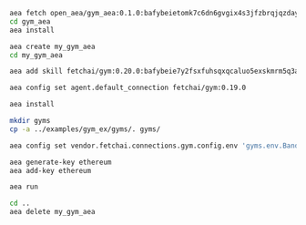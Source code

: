``` bash
aea fetch open_aea/gym_aea:0.1.0:bafybeietomk7c6dn6gvgix4s3jfzbrqjqzday6lofbk7wmkczhtgrijvmy --remote
cd gym_aea
aea install
```
``` bash
aea create my_gym_aea
cd my_gym_aea
```
``` bash
aea add skill fetchai/gym:0.20.0:bafybeie7y2fsxfuhsqxqcaluo5exskmrm5q3a6e2hfcskcuvzvxjjhijh4 --remote
```
``` bash
aea config set agent.default_connection fetchai/gym:0.19.0
```
``` bash
aea install
```
``` bash
mkdir gyms
cp -a ../examples/gym_ex/gyms/. gyms/
```
``` bash
aea config set vendor.fetchai.connections.gym.config.env 'gyms.env.BanditNArmedRandom'
```
``` bash
aea generate-key ethereum
aea add-key ethereum
```
``` bash
aea run
```
``` bash
cd ..
aea delete my_gym_aea
```
